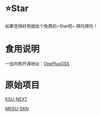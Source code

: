 # ⭐Star
如果觉得好用就给个免费的⭐Star吧~
拜托拜托！

# 食用说明
一加内核开源地址：[OnePlusOSS](https://github.com/OnePlusOSS/kernel_manifest)

# 原始项目
[KSU-NEXT](https://github.com/KernelSU-Next/KernelSU-Next)

[MKSU-SKN](https://github.com/ShirkNeko/KernelSU)

